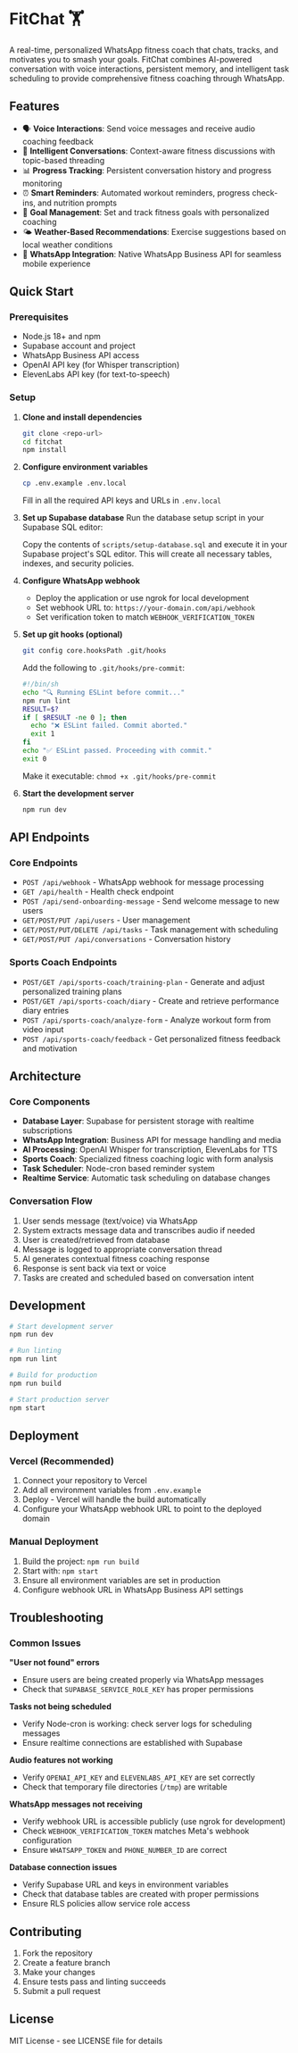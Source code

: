 # FitChat 🏋️

A real-time, personalized WhatsApp fitness coach that chats, tracks, and motivates you to smash your goals. FitChat combines AI-powered conversation with voice interactions, persistent memory, and intelligent task scheduling to provide comprehensive fitness coaching through WhatsApp.

## Features

- 🗣️ **Voice Interactions**: Send voice messages and receive audio coaching feedback
- 💬 **Intelligent Conversations**: Context-aware fitness discussions with topic-based threading
- 📊 **Progress Tracking**: Persistent conversation history and progress monitoring
- ⏰ **Smart Reminders**: Automated workout reminders, progress check-ins, and nutrition prompts
- 🎯 **Goal Management**: Set and track fitness goals with personalized coaching
- 🌤️ **Weather-Based Recommendations**: Exercise suggestions based on local weather conditions
- 📱 **WhatsApp Integration**: Native WhatsApp Business API for seamless mobile experience

## Quick Start

### Prerequisites
- Node.js 18+ and npm
- Supabase account and project
- WhatsApp Business API access
- OpenAI API key (for Whisper transcription)
- ElevenLabs API key (for text-to-speech)

### Setup
1. **Clone and install dependencies**
   ```bash
   git clone <repo-url>
   cd fitchat
   npm install
   ```

2. **Configure environment variables**
   ```bash
   cp .env.example .env.local
   ```
   Fill in all the required API keys and URLs in `.env.local`

3. **Set up Supabase database**
   Run the database setup script in your Supabase SQL editor:
   
   Copy the contents of `scripts/setup-database.sql` and execute it in your Supabase project's SQL editor. This will create all necessary tables, indexes, and security policies.

4. **Configure WhatsApp webhook**
   - Deploy the application or use ngrok for local development
   - Set webhook URL to: `https://your-domain.com/api/webhook`
   - Set verification token to match `WEBHOOK_VERIFICATION_TOKEN`

5. **Set up git hooks (optional)**
   ```bash
   git config core.hooksPath .git/hooks
   ```
   
   Add the following to `.git/hooks/pre-commit`:
   ```bash
   #!/bin/sh
   echo "🔍 Running ESLint before commit..."
   npm run lint
   RESULT=$?
   if [ $RESULT -ne 0 ]; then
     echo "❌ ESLint failed. Commit aborted."
     exit 1
   fi
   echo "✅ ESLint passed. Proceeding with commit."
   exit 0
   ```
   
   Make it executable: `chmod +x .git/hooks/pre-commit`

6. **Start the development server**
   ```bash
   npm run dev
   ```

## API Endpoints

### Core Endpoints
- `POST /api/webhook` - WhatsApp webhook for message processing
- `GET /api/health` - Health check endpoint
- `POST /api/send-onboarding-message` - Send welcome message to new users
- `GET/POST/PUT /api/users` - User management
- `GET/POST/PUT/DELETE /api/tasks` - Task management with scheduling
- `GET/POST/PUT /api/conversations` - Conversation history

### Sports Coach Endpoints
- `POST/GET /api/sports-coach/training-plan` - Generate and adjust personalized training plans
- `POST/GET /api/sports-coach/diary` - Create and retrieve performance diary entries
- `POST /api/sports-coach/analyze-form` - Analyze workout form from video input
- `POST /api/sports-coach/feedback` - Get personalized fitness feedback and motivation

## Architecture

### Core Components
- **Database Layer**: Supabase for persistent storage with realtime subscriptions
- **WhatsApp Integration**: Business API for message handling and media
- **AI Processing**: OpenAI Whisper for transcription, ElevenLabs for TTS
- **Sports Coach**: Specialized fitness coaching logic with form analysis
- **Task Scheduler**: Node-cron based reminder system
- **Realtime Service**: Automatic task scheduling on database changes

### Conversation Flow
1. User sends message (text/voice) via WhatsApp
2. System extracts message data and transcribes audio if needed
3. User is created/retrieved from database
4. Message is logged to appropriate conversation thread
5. AI generates contextual fitness coaching response
6. Response is sent back via text or voice
7. Tasks are created and scheduled based on conversation intent

## Development

```bash
# Start development server
npm run dev

# Run linting
npm run lint

# Build for production
npm run build

# Start production server
npm start
```

## Deployment

### Vercel (Recommended)
1. Connect your repository to Vercel
2. Add all environment variables from `.env.example`
3. Deploy - Vercel will handle the build automatically
4. Configure your WhatsApp webhook URL to point to the deployed domain

### Manual Deployment
1. Build the project: `npm run build`
2. Start with: `npm start`
3. Ensure all environment variables are set in production
4. Configure webhook URL in WhatsApp Business API settings

## Troubleshooting

### Common Issues

**"User not found" errors**
- Ensure users are being created properly via WhatsApp messages
- Check that `SUPABASE_SERVICE_ROLE_KEY` has proper permissions

**Tasks not being scheduled**
- Verify Node-cron is working: check server logs for scheduling messages
- Ensure realtime connections are established with Supabase

**Audio features not working**
- Verify `OPENAI_API_KEY` and `ELEVENLABS_API_KEY` are set correctly
- Check that temporary file directories (`/tmp`) are writable

**WhatsApp messages not receiving**
- Verify webhook URL is accessible publicly (use ngrok for development)
- Check `WEBHOOK_VERIFICATION_TOKEN` matches Meta's webhook configuration
- Ensure `WHATSAPP_TOKEN` and `PHONE_NUMBER_ID` are correct

**Database connection issues**
- Verify Supabase URL and keys in environment variables
- Check that database tables are created with proper permissions
- Ensure RLS policies allow service role access

## Contributing

1. Fork the repository
2. Create a feature branch
3. Make your changes
4. Ensure tests pass and linting succeeds
5. Submit a pull request

## License

MIT License - see LICENSE file for details
